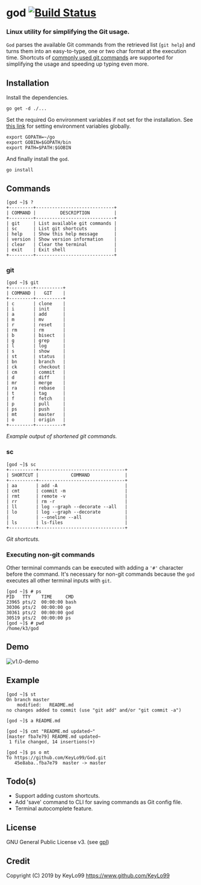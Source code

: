 # god [![Build Status](https://img.shields.io/travis/KeyLo99/God.svg?style=flat-square)](https://travis-ci.org/KeyLo99/God)

### Linux utility for simplifying the Git usage.

`God` parses the available Git commands from the retrieved list (`git help`) and turns them into an easy-to-type, one or two char format at the execution time.
Shortcuts of [commonly used git commands](https://github.com/joshnh/Git-Commands) are supported for simplifying the usage and speeding up typing even more.

## Installation


Install the dependencies.

```
go get -d ./...
```

Set the required Go environment variables if not set for the installation.
See [this link](https://stackoverflow.com/questions/48361893/how-to-set-go-environment-variables-globally) for setting environment variables globally.

```
export GOPATH=~/go
export GOBIN=$GOPATH/bin
export PATH=$PATH:$GOBIN
```

And finally install the `god`.

```
go install
```

## Commands

```
[god ~]$ ?
+---------+-----------------------------+
| COMMAND |         DESCRIPTION         |
+---------+-----------------------------+
| git     | List available git commands |
| sc      | List git shortcuts          |
| help    | Show this help message      |
| version | Show version information    |
| clear   | Clear the terminal          |
| exit    | Exit shell                  |
+---------+-----------------------------+
```

### **git**

```
[god ~]$ git
+---------+----------+
| COMMAND |   GIT    |
+---------+----------+
| c       | clone    |
| i       | init     |
| a       | add      |
| m       | mv       |
| r       | reset    |
| rm      | rm       |
| b       | bisect   |
| g       | grep     |
| l       | log      |
| s       | show     |
| st      | status   |
| bn      | branch   |
| ck      | checkout |
| cm      | commit   |
| d       | diff     |
| mr      | merge    |
| ra      | rebase   |
| t       | tag      |
| f       | fetch    |
| p       | pull     |
| ps      | push     |
| mt      | master   |
| o       | origin   |
+---------+----------+
```

_Example output of shortened git commands._

### **sc**

```
[god ~]$ sc   
+----------+--------------------------------+
| SHORTCUT |            COMMAND             |
+----------+--------------------------------+
| aa       | add -A                         |
| cmt      | commit -m                      |
| rmt      | remote -v                      |
| rr       | rm -r                          |
| ll       | log --graph --decorate --all   |
| lo       | log --graph --decorate         |
|          | --oneline --all                |
| ls       | ls-files                       |
+----------+--------------------------------+
```

_Git shortcuts._

### Executing non-git commands

Other terminal commands can be executed with adding a `'#'` character before the command. It's necessary for non-git commands because the `god` executes all other terminal inputs with `git`.

```
[god ~]$ # ps
PID   TTY    TIME     CMD
23965 pts/2  00:00:00 bash
30306 pts/2  00:00:00 go
30361 pts/2  00:00:00 god
30519 pts/2  00:00:00 ps
[god ~]$ # pwd
/home/k3/god
```

## Demo

![v1.0-demo](https://user-images.githubusercontent.com/24392180/58592279-c97ef700-8270-11e9-8290-862ab278ca4b.gif)

## Example

```
[god ~]$ st
On branch master
	modified:   README.md
no changes added to commit (use "git add" and/or "git commit -a")

[god ~]$ a README.md

[god ~]$ cmt "README.md updated~"
[master fba7e79] README.md updated~
 1 file changed, 14 insertions(+)

[god ~]$ ps o mt
To https://github.com/KeyLo99/God.git
   45e8aba..fba7e79  master -> master
```

## Todo(s)

* Support adding custom shortcuts.
* Add 'save' command to CLI for saving commands as Git config file.
* Terminal autocomplete feature.

## License

GNU General Public License v3. (see [gpl](https://www.gnu.org/licenses/gpl.txt))

## Credit

Copyright (C) 2019 by KeyLo99 https://www.github.com/KeyLo99